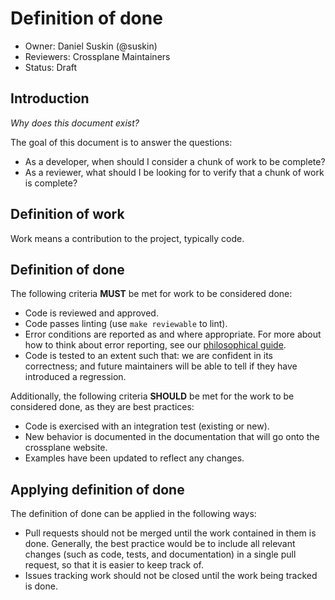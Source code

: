 # Definition of done

* Owner: Daniel Suskin (@suskin)
* Reviewers: Crossplane Maintainers
* Status: Draft

## Introduction

*Why does this document exist?*

The goal of this document is to answer the questions:

* As a developer, when should I consider a chunk of work to be complete?
* As a reviewer, what should I be looking for to verify that a chunk of work is
  complete?

## Definition of work

Work means a contribution to the project, typically code.

## Definition of done

The following criteria **MUST** be met for work to be considered done:

* Code is reviewed and approved.
* Code passes linting (use `make reviewable` to lint).
* Error conditions are reported as and where appropriate. For more about
  how to think about error reporting, see our [philosophical
  guide][error-reporting-philosophy].
* Code is tested to an extent such that: we are confident in its
  correctness; and future maintainers will be able to tell if they have
  introduced a regression.

Additionally, the following criteria **SHOULD** be met for the work to
be considered done, as they are best practices:

* Code is exercised with an integration test (existing or new).
* New behavior is documented in the documentation that will go onto the
  crossplane website.
* Examples have been updated to reflect any changes.

## Applying definition of done

The definition of done can be applied in the following ways:

* Pull requests should not be merged until the work contained in them is
  done. Generally, the best practice would be to include all relevant
  changes (such as code, tests, and documentation) in a single pull
  request, so that it is easier to keep track of.
* Issues tracking work should not be closed until the work being tracked
  is done.

<!-- Reference links -->
[error-reporting-philosophy]: https://github.com/crossplane/crossplane/blob/master/design/one-pager-error-and-event-reporting.md
